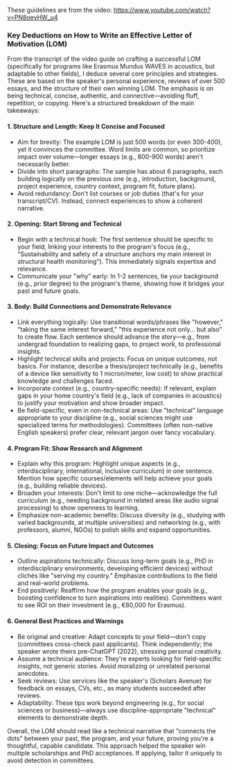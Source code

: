 These guidelines are from the video: https://www.youtube.com/watch?v=PN8oeyHW_u4
### Key Deductions on How to Write an Effective Letter of Motivation (LOM)

From the transcript of the video guide on crafting a successful LOM (specifically for programs like Erasmus Mundus WAVES in acoustics, but adaptable to other fields), I deduce several core principles and strategies. These are based on the speaker's personal experience, reviews of over 500 essays, and the structure of their own winning LOM. The emphasis is on being technical, concise, authentic, and connective—avoiding fluff, repetition, or copying. Here's a structured breakdown of the main takeaways:

#### 1. **Structure and Length: Keep It Concise and Focused**
   - Aim for brevity: The example LOM is just 500 words (or even 300-400), yet it convinces the committee. Word limits are common, so prioritize impact over volume—longer essays (e.g., 800-900 words) aren't necessarily better.
   - Divide into short paragraphs: The sample has about 6 paragraphs, each building logically on the previous one (e.g., introduction, background, project experience, country context, program fit, future plans).
   - Avoid redundancy: Don't list courses or job duties (that's for your transcript/CV). Instead, connect experiences to show a coherent narrative.

#### 2. **Opening: Start Strong and Technical**
   - Begin with a technical hook: The first sentence should be specific to your field, linking your interests to the program's focus (e.g., "Sustainability and safety of a structure anchors my main interest in structural health monitoring"). This immediately signals expertise and relevance.
   - Communicate your "why" early: In 1-2 sentences, tie your background (e.g., prior degree) to the program's theme, showing how it bridges your past and future goals.

#### 3. **Body: Build Connections and Demonstrate Relevance**
   - Link everything logically: Use transitional words/phrases like "however," "taking the same interest forward," "this experience not only... but also" to create flow. Each sentence should advance the story—e.g., from undergrad foundation to realizing gaps, to project work, to professional insights.
   - Highlight technical skills and projects: Focus on unique outcomes, not basics. For instance, describe a thesis/project technically (e.g., benefits of a device like sensitivity to 1 micron/meter, low cost) to show practical knowledge and challenges faced.
   - Incorporate context (e.g., country-specific needs): If relevant, explain gaps in your home country's field (e.g., lack of companies in acoustics) to justify your motivation and show broader impact.
   - Be field-specific, even in non-technical areas: Use "technical" language appropriate to your discipline (e.g., social sciences might use specialized terms for methodologies). Committees (often non-native English speakers) prefer clear, relevant jargon over fancy vocabulary.

#### 4. **Program Fit: Show Research and Alignment**
   - Explain why this program: Highlight unique aspects (e.g., interdisciplinary, international, inclusive curriculum) in one sentence. Mention how specific courses/elements will help achieve your goals (e.g., building reliable devices).
   - Broaden your interests: Don't limit to one niche—acknowledge the full curriculum (e.g., needing background in related areas like audio signal processing) to show openness to learning.
   - Emphasize non-academic benefits: Discuss diversity (e.g., studying with varied backgrounds, at multiple universities) and networking (e.g., with professors, alumni, NGOs) to polish skills and expand opportunities.

#### 5. **Closing: Focus on Future Impact and Outcomes**
   - Outline aspirations technically: Discuss long-term goals (e.g., PhD in interdisciplinary environments, developing efficient devices) without clichés like "serving my country." Emphasize contributions to the field and real-world problems.
   - End positively: Reaffirm how the program enables your goals (e.g., boosting confidence to turn aspirations into realities). Committees want to see ROI on their investment (e.g., €80,000 for Erasmus).

#### 6. **General Best Practices and Warnings**
   - Be original and creative: Adapt concepts to your field—don't copy (committees cross-check past applicants). Think independently; the speaker wrote theirs pre-ChatGPT (2022), stressing personal creativity.
   - Assume a technical audience: They're experts looking for field-specific insights, not generic stories. Avoid moralizing or unrelated personal anecdotes.
   - Seek reviews: Use services like the speaker's (Scholars Avenue) for feedback on essays, CVs, etc., as many students succeeded after reviews.
   - Adaptability: These tips work beyond engineering (e.g., for social sciences or business)—always use discipline-appropriate "technical" elements to demonstrate depth.

Overall, the LOM should read like a technical narrative that "connects the dots" between your past, the program, and your future, proving you're a thoughtful, capable candidate. This approach helped the speaker win multiple scholarships and PhD acceptances. If applying, tailor it uniquely to avoid detection in committees.